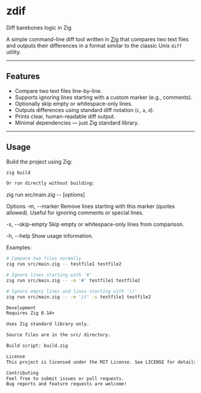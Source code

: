 # zdif
Diff barebones logic in Zig

A simple command-line diff tool written in [Zig](https://ziglang.org/) that compares two text files and outputs their differences in a format similar to the classic Unix `diff` utility.

---

## Features

- Compare two text files line-by-line.
- Supports ignoring lines starting with a custom marker (e.g., comments).
- Optionally skip empty or whitespace-only lines.
- Outputs differences using standard diff notation (`c`, `a`, `d`).
- Prints clear, human-readable diff output.
- Minimal dependencies — just Zig standard library.

---

## Usage

Build the project using Zig:

```sh
zig build

Or run directly without building:

```
zig run src/main.zig -- [options] <file1> <file2>

Options
-m, --marker <text>
Remove lines starting with this marker (quotes allowed). Useful for ignoring comments or special lines.

-s, --skip-empty
Skip empty or whitespace-only lines from comparison.

-h, --help
Show usage information.

Examples:

```sh
# Compare two files normally
zig run src/main.zig -- testfile1 testfile2

# Ignore lines starting with '#'
zig run src/main.zig -- -m '#' testfile1 testfile2

# Ignore empty lines and lines starting with '//'
zig run src/main.zig -- -m '//' -s testfile1 testfile2

Development
Requires Zig 0.14+

Uses Zig standard library only.

Source files are in the src/ directory.

Build script: build.zig

License
This project is licensed under the MIT License. See LICENSE for details.

Contributing
Feel free to submit issues or pull requests.
Bug reports and feature requests are welcome!


